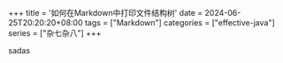 +++
title = '如何在Markdown中打印文件结构树'
date = 2024-06-25T20:20:20+08:00
tags = ["Markdown"]
categories = ["effective-java"]
series = ["杂七杂八"]
+++

sadas